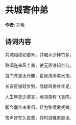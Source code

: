 # 共城寄仲弟

**作者**: 刘敞

## 诗词内容

共城稻秧如黍禾，共城木少种竹多。

熟闻迩来风土美，贫无置锥知奈何。

百门苍翠太行麓，百泉清泠淇水澳。

长安宦游跬步到，隐居鸡黍终年足。

人生早念少游言，燕领莫矜飞食肉。

即今囊空未果归，且为黎侯歌式微。

寄声好在久良苦，异时自檝来迎汝。

